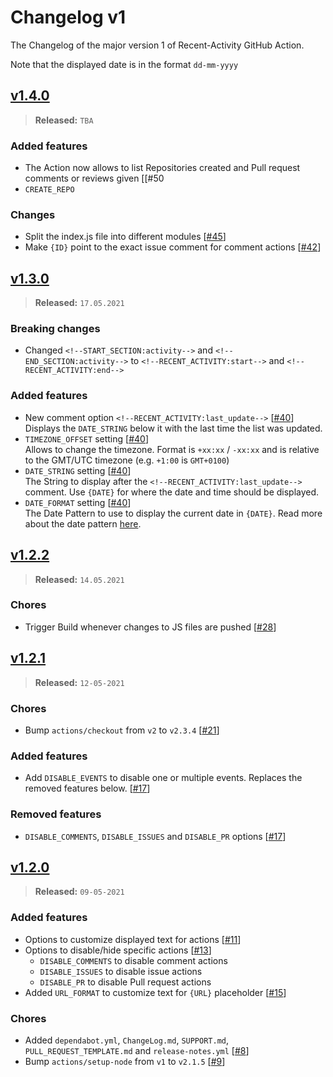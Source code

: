 # Changelog v1

The Changelog of the major version 1 of Recent-Activity GitHub Action.

Note that the displayed date is in the format `dd-mm-yyyy`

## [v1.4.0]
> **Released:** `TBA`

### Added features
- The Action now allows to list Repositories created and Pull request comments or reviews given [[#50
- `CREATE_REPO`

### Changes
- Split the index.js file into different modules [[#45]]
- Make `{ID}` point to the exact issue comment for comment actions [[#42]]

[v1.4.0]: https://github.com/Readme-Workflows/recent-activity/releases/tag/v1.4.0
[#42]: https://github.com/Readme-Workflows/recent-activity/pull/42
[#45]: https://github.com/Readme-Workflows/recent-activity/pull/45

## [v1.3.0]
> **Released:** `17.05.2021`

### Breaking changes
- Changed `<!--START_SECTION:activity-->` and `<!--END_SECTION:activity-->` to `<!--RECENT_ACTIVITY:start-->` and `<!--RECENT_ACTIVITY:end-->`

### Added features
- New comment option `<!--RECENT_ACTIVITY:last_update-->` [[#40]]  
  Displays the `DATE_STRING` below it with the last time the list was updated.
- `TIMEZONE_OFFSET` setting [[#40]]  
  Allows to change the timezone. Format is `+xx:xx` / `-xx:xx` and is relative to the GMT/UTC timezone (e.g. `+1:00` is `GMT+0100`)
- `DATE_STRING` setting [[#40]]  
  The String to display after the `<!--RECENT_ACTIVITY:last_update-->` comment. Use `{DATE}` for where the date and time should be displayed.
- `DATE_FORMAT` setting [[#40]]  
  The Date Pattern to use to display the current date in `{DATE}`. Read more about the date pattern [here][dateFormat].

[v1.3.0]: https://github.com/Readme-Workflows/recent-activity/releases/tag/v1.3.0
[#40]: https://github.com/Readme-Workflows/recent-activity/pull/40
[dateFormat]: https://www.npmjs.com/package/dateformat

## [v1.2.2]
> **Released:** `14.05.2021`

### Chores
- Trigger Build whenever changes to JS files are pushed [[#28]]

[v1.2.2]: https://github.com/Readme-Workflows/recent-activity/releases/tag/v1.2.1
[#28]: https://github.com/Readme-Workflows/recent-activity/pull/28

## [v1.2.1]
> **Released:** `12-05-2021`

### Chores
- Bump `actions/checkout` from `v2` to `v2.3.4` [[#21]]

### Added features
- Add `DISABLE_EVENTS` to disable one or multiple events. Replaces the removed features below. [[#17]]

### Removed features
- `DISABLE_COMMENTS`, `DISABLE_ISSUES` and `DISABLE_PR` options [[#17]]

[v1.2.1]: https://github.com/Readme-Workflows/recent-activity/releases/tag/v1.2.1
[#17]: https://github.com/Readme-Workflows/recent-activity/pull/17
[#21]: https://github.com/Readme-Workflows/recent-activity/pull/21

## [v1.2.0]
> **Released:** `09-05-2021`

### Added features
- Options to customize displayed text for actions [[#11]]
- Options to disable/hide specific actions [[#13]]
  - `DISABLE_COMMENTS` to disable comment actions
  - `DISABLE_ISSUES` to disable issue actions
  - `DISABLE_PR` to disable Pull request actions
- Added `URL_FORMAT` to customize text for `{URL}` placeholder [[#15]]

### Chores
- Added `dependabot.yml`, `ChangeLog.md`, `SUPPORT.md`, `PULL_REQUEST_TEMPLATE.md` and `release-notes.yml` [[#8]]
- Bump `actions/setup-node` from `v1` to `v2.1.5` [[#9]]

[v1.2.0]: https://github.com/Readme-Workflows/recent-activity/releases/tag/v1.2.0
[#8]: https://github.com/Readme-Workflows/recent-activity/pull/8
[#9]: https://github.com/Readme-Workflows/recent-activity/pull/9
[#11]: https://github.com/Readme-Workflows/recent-activity/pull/11
[#13]: https://github.com/Readme-Workflows/recent-activity/pull/13
[#15]: https://github.com/Readme-Workflows/recent-activity/pull/15
